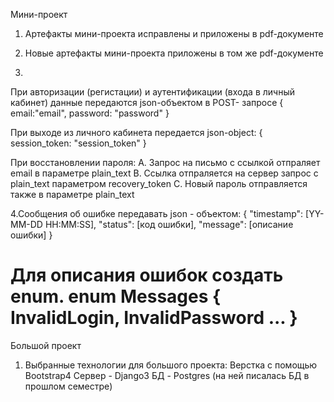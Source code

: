 Мини-проект

1. Артефакты мини-проекта исправлены и приложены в pdf-документе

2. Новые артефакты мини-проекта приложены в том же pdf-документе


3. 
При авторизации (регистации)  и аутентификации (входа в личный кабинет) данные передаются json-объектом в POST- запросе
{
	email:"email",
	password: "password"
}

При выходе из личного кабинета передается json-object:
{
	session_token: "session_token"
}

При восстановлении пароля:
А. Запрос на письмо с ссылкой отпраляет email в параметре plain_text
B. Ссылка отпраляется на сервер запрос с plain_text параметром recovery_token
С. Новый пароль отправляется также в параметре plain_text
		
	
4.Сообщения об ошибке передавать json - объектом:
{
	"timestamp": [YY-MM-DD HH:MM:SS],
	"status": [код ошибки],
	"message": [описание ошибки]
}


Для описания ошибок создать enum.
enum Messages {
	InvalidLogin,
	InvalidPassword
	...
}
============================================================================

Большой проект

1. Выбранные технологии для большого проекта:
Верстка c помощью Bootstrap4
Сервер - Django3
БД - Postgres (на ней писалась БД в прошлом семестре)


